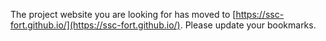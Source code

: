 The project website you are looking for has moved to [https://ssc-fort.github.io/](https://ssc-fort.github.io/). Please update your bookmarks. 
